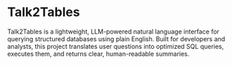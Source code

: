# Talk2Tables
Talk2Tables is a lightweight, LLM-powered natural language interface for querying structured databases using plain English. Built for developers and analysts, this project translates user questions into optimized SQL queries, executes them, and returns clear, human-readable summaries.
